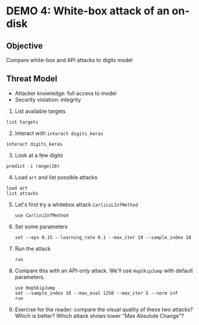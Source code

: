 # DEMO 4: White-box attack of an on-disk

## Objective
Compare white-box and API attacks to digits model

## Threat Model
- Attacker knowledge: full access to model
- Security violation: integrity

1. List available targets
  ```
  list targets
  ```


2. Interact with `interact digits_keras`
  ```
  interact digits_keras
  ```

3. Look at a few digits
  ```
  predict -i range(20)
  ```


4. Load `art` and list possible attacks
  ```
  load art
  list attacks
  ```


5. Let's first try a whitebox attack `CarliniLInfMethod`
   ```
   use CarliniInfMethod
   ```

6. Set some parameters
   ```
   set --eps 0.15 --learning_rate 0.1 --max_iter 10 --sample_index 18
   ```

7. Run the attack
   ```
   run
   ```

8. Compare this with an API-only attack.  We'll use `HopSkipJump` with default parameters.
   ```
   use HopSkipJump
   set --sample_index 18 --max_eval 1250 --max_iter 5 --norm inf
   run
   ```

9. Exercise for the reader: compare the visual quality of these two attacks?  Which is better?  Which attack shows lower "Max Absolute Change"?
